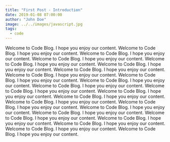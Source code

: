 ```yaml
---
title: "First Post - Introduction"
date: 2019-01-08 07:00:00
author: "John Doe"
image: ../../images/javascript.jpg
tags:
  - code
---
```


Welcome to Code Blog. I hope you enjoy our content. Welcome to Code Blog. I hope you enjoy our content. Welcome to Code Blog. I hope you enjoy our content. Welcome to Code Blog. I hope you enjoy our content. Welcome to Code Blog. I hope you enjoy our content. Welcome to Code Blog. I hope you enjoy our content. Welcome to Code Blog. I hope you enjoy our content. Welcome to Code Blog. I hope you enjoy our content. Welcome to Code Blog. I hope you enjoy our content. Welcome to Code Blog. I hope you enjoy our content. Welcome to Code Blog. I hope you enjoy our content. Welcome to Code Blog. I hope you enjoy our content. Welcome to Code Blog. I hope you enjoy our content. Welcome to Code Blog. I hope you enjoy our content. Welcome to Code Blog. I hope you enjoy our content. Welcome to Code Blog. I hope you enjoy our content. Welcome to Code Blog. I hope you enjoy our content. Welcome to Code Blog. I hope you enjoy our content. Welcome to Code Blog. I hope you enjoy our content. Welcome to Code Blog. I hope you enjoy our content. Welcome to Code Blog. I hope you enjoy our content. Welcome to Code Blog. I hope you enjoy our content. Welcome to Code Blog. I hope you enjoy our content.
